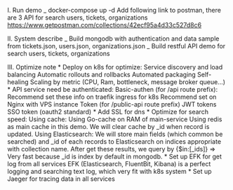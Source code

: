 I. Run demo
    _ docker-compose up -d
    Add following link to postman, there are 3 API for search users, tickets, organizations
    https://www.getpostman.com/collections/42ecf95a4d33c527d8c6

II. System describe
    _ Build mongodb with authentication and data sample from tickets.json, users.json, organizations.json
    _ Build restful API demo for search users, tickets, organizations

III. Optimize note
    * Deploy on k8s for optimize: 
        Service discovery and load balancing
        Automatic rollouts and rollbacks
        Automated packaging
        Self-healing
        Scaling by metric (CPU, Ram, bottleneck, message broker queue...)
    * API service need be authenticated: 
        Basic-authen (for /api route prefix): 
            Recommend set these info on traefik ingress for k8s
            Recommend set on Nginx with VPS instance
        Token (for /public-api route prefix)
            JWT tokens
            SSO token (oauth2 standard)
    * Add SSL for dns
    * Optimize for search speed: 
        Using cache:
            Using Go-cache on RAM of main-service
            Using redis as main cache in this demo. We will clear cache by _id when record is updated.
        Using Elasticsearch: We will store main fields (which common be searched) and _id of each records to Elasticsearch on indices appropriate with collection name. After get these results, we query by {$in:[_ids]} => Very fast because _id is index by default in mongodb.
    * Set up EFK for get log from all services
        EFK (Elasticsearch, FluentBit, Kibana) is a perfect logging and searching text log, which very fit with k8s system
    * Set up Jaeger for tracing data in all services

